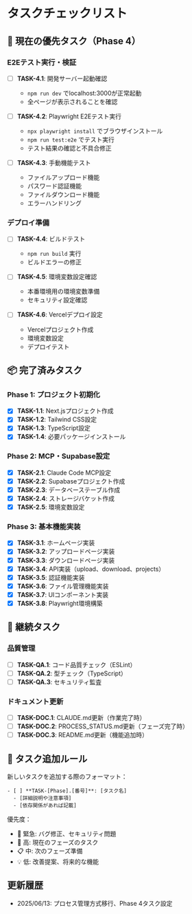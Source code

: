 # タスクチェックリスト

## 🎯 現在の優先タスク（Phase 4）

### E2Eテスト実行・検証
- [ ] **TASK-4.1**: 開発サーバー起動確認
  - `npm run dev` でlocalhost:3000が正常起動
  - 全ページが表示されることを確認

- [ ] **TASK-4.2**: Playwright E2Eテスト実行
  - `npx playwright install` でブラウザインストール
  - `npm run test:e2e` でテスト実行
  - テスト結果の確認と不具合修正

- [ ] **TASK-4.3**: 手動機能テスト
  - ファイルアップロード機能
  - パスワード認証機能
  - ファイルダウンロード機能
  - エラーハンドリング

### デプロイ準備
- [ ] **TASK-4.4**: ビルドテスト
  - `npm run build` 実行
  - ビルドエラーの修正

- [ ] **TASK-4.5**: 環境変数設定確認
  - 本番環境用の環境変数準備
  - セキュリティ設定確認

- [ ] **TASK-4.6**: Vercelデプロイ設定
  - Vercelプロジェクト作成
  - 環境変数設定
  - デプロイテスト

## 📦 完了済みタスク

### Phase 1: プロジェクト初期化
- [x] **TASK-1.1**: Next.jsプロジェクト作成
- [x] **TASK-1.2**: Tailwind CSS設定
- [x] **TASK-1.3**: TypeScript設定
- [x] **TASK-1.4**: 必要パッケージインストール

### Phase 2: MCP・Supabase設定
- [x] **TASK-2.1**: Claude Code MCP設定
- [x] **TASK-2.2**: Supabaseプロジェクト作成
- [x] **TASK-2.3**: データベーステーブル作成
- [x] **TASK-2.4**: ストレージバケット作成
- [x] **TASK-2.5**: 環境変数設定

### Phase 3: 基本機能実装
- [x] **TASK-3.1**: ホームページ実装
- [x] **TASK-3.2**: アップロードページ実装
- [x] **TASK-3.3**: ダウンロードページ実装
- [x] **TASK-3.4**: API実装（upload、download、projects）
- [x] **TASK-3.5**: 認証機能実装
- [x] **TASK-3.6**: ファイル管理機能実装
- [x] **TASK-3.7**: UIコンポーネント実装
- [x] **TASK-3.8**: Playwright環境構築

## 🔄 継続タスク

### 品質管理
- [ ] **TASK-QA.1**: コード品質チェック（ESLint）
- [ ] **TASK-QA.2**: 型チェック（TypeScript）
- [ ] **TASK-QA.3**: セキュリティ監査

### ドキュメント更新
- [ ] **TASK-DOC.1**: CLAUDE.md更新（作業完了時）
- [ ] **TASK-DOC.2**: PROCESS_STATUS.md更新（フェーズ完了時）
- [ ] **TASK-DOC.3**: README.md更新（機能追加時）

## 📝 タスク追加ルール

新しいタスクを追加する際のフォーマット：
```
- [ ] **TASK-[Phase].[番号]**: [タスク名]
  - [詳細説明や注意事項]
  - [依存関係があれば記載]
```

優先度：
- 🚨 緊急: バグ修正、セキュリティ問題
- 🎯 高: 現在のフェーズのタスク
- 📋 中: 次のフェーズ準備
- 💡 低: 改善提案、将来的な機能

## 更新履歴
- 2025/06/13: プロセス管理方式移行、Phase 4タスク設定